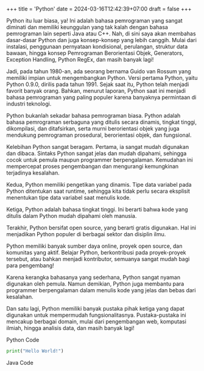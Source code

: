 +++
title = 'Python'
date = 2024-03-16T12:42:39+07:00
draft = false
+++

Python itu luar biasa, ya! Ini adalah bahasa pemrograman yang sangat diminati dan memiliki keunggulan yang tak kalah dengan bahasa pemrograman lain seperti Java atau C++. Nah, di sini saya akan membahas dasar-dasar Python dan juga konsep-konsep yang lebih canggih. Mulai dari instalasi, penggunaan pernyataan kondisional, perulangan, struktur data bawaan, hingga konsep Pemrograman Berorientasi Objek, Generators, Exception Handling, Python RegEx, dan masih banyak lagi!

Jadi, pada tahun 1980-an, ada seorang bernama Guido van Rossum yang memiliki impian untuk mengembangkan Python. Versi pertama Python, yaitu Python 0.9.0, dirilis pada tahun 1991. Sejak saat itu, Python telah menjadi favorit banyak orang. Bahkan, menurut laporan, Python saat ini menjadi bahasa pemrograman yang paling populer karena banyaknya permintaan di industri teknologi.

Python bukanlah sekadar bahasa pemrograman biasa. Python adalah bahasa pemrograman serbaguna yang ditulis secara dinamis, tingkat tinggi, dikompilasi, dan ditafsirkan, serta murni berorientasi objek yang juga mendukung pemrograman prosedural, berorientasi objek, dan fungsional.

Kelebihan Python sangat beragam. Pertama, ia sangat mudah digunakan dan dibaca. Sintaks Python sangat jelas dan mudah dipahami, sehingga cocok untuk pemula maupun programmer berpengalaman. Kemudahan ini mempercepat proses pengembangan dan mengurangi kemungkinan terjadinya kesalahan.

Kedua, Python memiliki pengetikan yang dinamis. Tipe data variabel pada Python ditentukan saat runtime, sehingga kita tidak perlu secara eksplisit menentukan tipe data variabel saat menulis kode.

Ketiga, Python adalah bahasa tingkat tinggi. Ini berarti bahwa kode yang ditulis dalam Python mudah dipahami oleh manusia.

Terakhir, Python bersifat open source, yang berarti gratis digunakan. Hal ini menjadikan Python populer di berbagai sektor dan disiplin ilmu.

Python memiliki banyak sumber daya online, proyek open source, dan komunitas yang aktif. Belajar Python, berkontribusi pada proyek-proyek tersebut, atau bahkan menjadi kontributor, semuanya sangat mudah bagi para pengembang!

Karena kerangka bahasanya yang sederhana, Python sangat nyaman digunakan oleh pemula. Namun demikian, Python juga membantu para programmer berpengalaman dalam menulis kode yang jelas dan bebas dari kesalahan.

Dan satu lagi, Python memiliki banyak pustaka pihak ketiga yang dapat digunakan untuk mempermudah fungsionalitasnya. Pustaka-pustaka ini mencakup berbagai domain, mulai dari pengembangan web, komputasi ilmiah, hingga analisis data, dan masih banyak lagi!

Python Code

```python
print("Hello World!")
```

Java Code
